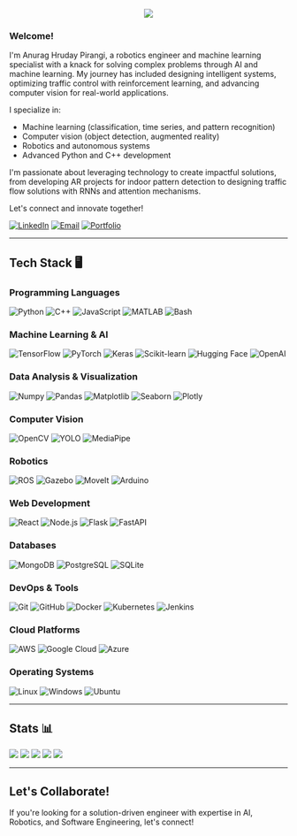 
<p align="center">
  <!-- Typing SVG -->
  <a href="https://github.com/DenverCoder1/readme-typing-svg">
    <img src="https://readme-typing-svg.demolab.com/?lines=Anurag%20Hruday%20Pirangi%20🚀;Driven%20by%20AI%20and%20Innovation%20🤖;Robotics%20Engineer%20⚙️;Computer%20Vision%20Specialist%20🖼️;ML%20Enthusiast%20📈;Let's%20solve%20problems%20together!&font=Fira%20Code&center=true&width=500&height=50&color=C0C0C0&background=51FFC348&vCenter=true&pause=1000&size=22" />
  </a>
</p>

### Welcome!
I'm Anurag Hruday Pirangi, a robotics engineer and machine learning specialist with a knack for solving complex problems through AI and machine learning. My journey has included designing intelligent systems, optimizing traffic control with reinforcement learning, and advancing computer vision for real-world applications.

I specialize in:
- Machine learning (classification, time series, and pattern recognition)
- Computer vision (object detection, augmented reality)
- Robotics and autonomous systems
- Advanced Python and C++ development

I'm passionate about leveraging technology to create impactful solutions, from developing AR projects for indoor pattern detection to designing traffic flow solutions with RNNs and attention mechanisms.

Let's connect and innovate together!

[![LinkedIn](https://img.shields.io/badge/linkedin-%230077B5.svg?style=for-the-badge&logo=linkedin&logoColor=white)](https://www.linkedin.com/in/anuraghruday/)
[![Email](https://img.shields.io/badge/Email-D14836?style=for-the-badge&logo=gmail&logoColor=white)](mailto:anurag.hruday@gmail.com)
[![Portfolio](https://img.shields.io/badge/Portfolio-%23000000.svg?style=for-the-badge&logo=firefox&logoColor=#FF7139)](https://your-portfolio-link.com)


---

## Tech Stack 🖥️

### Programming Languages
![Python](https://img.shields.io/badge/python-3670A0?style=for-the-badge&logo=python&logoColor=ffdd54)
![C++](https://img.shields.io/badge/C++-00599C?style=for-the-badge&logo=cplusplus&logoColor=white)
![JavaScript](https://img.shields.io/badge/javascript-%23323330.svg?style=for-the-badge&logo=javascript&logoColor=%23F7DF1E)
![MATLAB](https://img.shields.io/badge/MATLAB-0076A8?style=for-the-badge&logo=MathWorks&logoColor=white)
![Bash](https://img.shields.io/badge/Bash-%23121011.svg?style=for-the-badge&logo=gnu-bash&logoColor=white)

### Machine Learning & AI
![TensorFlow](https://img.shields.io/badge/TensorFlow-%23FF6F00.svg?style=for-the-badge&logo=TensorFlow&logoColor=white)
![PyTorch](https://img.shields.io/badge/PyTorch-%23EE4C2C.svg?style=for-the-badge&logo=PyTorch&logoColor=white)
![Keras](https://img.shields.io/badge/Keras-D00000?style=for-the-badge&logo=keras&logoColor=white)
![Scikit-learn](https://img.shields.io/badge/scikit--learn-%23F7931E.svg?style=for-the-badge&logo=scikit-learn&logoColor=white)
![Hugging Face](https://img.shields.io/badge/HuggingFace-%23F7931E.svg?style=for-the-badge&logo=huggingface&logoColor=white)
![OpenAI](https://img.shields.io/badge/OpenAI-412991?style=for-the-badge&logo=openai&logoColor=white)

### Data Analysis & Visualization
![Numpy](https://img.shields.io/badge/numpy-%23013243.svg?style=for-the-badge&logo=numpy&logoColor=white)
![Pandas](https://img.shields.io/badge/pandas-%23150458.svg?style=for-the-badge&logo=pandas&logoColor=white)
![Matplotlib](https://img.shields.io/badge/Matplotlib-%233377B3.svg?style=for-the-badge&logo=data%20visualization&logoColor=white)
![Seaborn](https://img.shields.io/badge/Seaborn-%23FFFFFF.svg?style=for-the-badge&logo=data%20visualization&logoColor=blue)
![Plotly](https://img.shields.io/badge/Plotly-%233F4F75.svg?style=for-the-badge&logo=plotly&logoColor=white)

### Computer Vision
![OpenCV](https://img.shields.io/badge/OpenCV-%23white.svg?style=for-the-badge&logo=opencv&logoColor=white)
![YOLO](https://img.shields.io/badge/YOLO-%23FF6F00.svg?style=for-the-badge&logo=YOLO&logoColor=white)
![MediaPipe](https://img.shields.io/badge/MediaPipe-%23EA4335.svg?style=for-the-badge&logo=mediapipe&logoColor=white)

### Robotics
![ROS](https://img.shields.io/badge/ROS-%230A0FF9.svg?style=for-the-badge&logo=ros&logoColor=white)
![Gazebo](https://img.shields.io/badge/Gazebo-%23FFA500.svg?style=for-the-badge&logo=simulation&logoColor=white)
![MoveIt](https://img.shields.io/badge/MoveIt-%23E34F26.svg?style=for-the-badge&logo=robotics&logoColor=white)
![Arduino](https://img.shields.io/badge/Arduino-00979D?style=for-the-badge&logo=Arduino&logoColor=white)

### Web Development
![React](https://img.shields.io/badge/React-%2320232a.svg?style=for-the-badge&logo=react&logoColor=%2361DAFB)
![Node.js](https://img.shields.io/badge/Node.js-43853D?style=for-the-badge&logo=node.js&logoColor=white)
![Flask](https://img.shields.io/badge/Flask-%23000.svg?style=for-the-badge&logo=flask&logoColor=white)
![FastAPI](https://img.shields.io/badge/FastAPI-009688?style=for-the-badge&logo=fastapi&logoColor=white)

### Databases
![MongoDB](https://img.shields.io/badge/MongoDB-%234ea94b.svg?style=for-the-badge&logo=mongodb&logoColor=white)
![PostgreSQL](https://img.shields.io/badge/PostgreSQL-%23336791.svg?style=for-the-badge&logo=postgresql&logoColor=white)
![SQLite](https://img.shields.io/badge/SQLite-07405E?style=for-the-badge&logo=sqlite&logoColor=white)

### DevOps & Tools
![Git](https://img.shields.io/badge/Git-F05032?style=for-the-badge&logo=git&logoColor=white)
![GitHub](https://img.shields.io/badge/GitHub-%23121011.svg?style=for-the-badge&logo=github&logoColor=white)
![Docker](https://img.shields.io/badge/Docker-2496ED?style=for-the-badge&logo=docker&logoColor=white)
![Kubernetes](https://img.shields.io/badge/Kubernetes-326CE5?style=for-the-badge&logo=kubernetes&logoColor=white)
![Jenkins](https://img.shields.io/badge/Jenkins-%232C5263.svg?style=for-the-badge&logo=jenkins&logoColor=white)

### Cloud Platforms
![AWS](https://img.shields.io/badge/AWS-%23FF9900.svg?style=for-the-badge&logo=amazon-aws&logoColor=white)
![Google Cloud](https://img.shields.io/badge/Google%20Cloud-%234285F4.svg?style=for-the-badge&logo=google-cloud&logoColor=white)
![Azure](https://img.shields.io/badge/Azure-%230072C6.svg?style=for-the-badge&logo=microsoft-azure&logoColor=white)

### Operating Systems
![Linux](https://img.shields.io/badge/Linux-FCC624?style=for-the-badge&logo=linux&logoColor=black)
![Windows](https://img.shields.io/badge/Windows-0078D6?style=for-the-badge&logo=windows&logoColor=white)
![Ubuntu](https://img.shields.io/badge/Ubuntu-E95420?style=for-the-badge&logo=ubuntu&logoColor=white)


---

## Stats 📊
![](http://github-profile-summary-cards.vercel.app/api/cards/profile-details?username=anuraghruday&theme=gotham)
![](http://github-profile-summary-cards.vercel.app/api/cards/repos-per-language?username=anuraghruday&theme=gotham)
![](http://github-profile-summary-cards.vercel.app/api/cards/most-commit-language?username=anuraghruday&theme=gotham) 
![](http://github-profile-summary-cards.vercel.app/api/cards/stats?username=anuraghruday&theme=gotham)
![](http://github-profile-summary-cards.vercel.app/api/cards/productive-time?username=anuraghruday&theme=gotham&utcOffset=5)


---

## Let's Collaborate!
If you're looking for a solution-driven engineer with expertise in AI, Robotics, and Software Engineering, let's connect!
